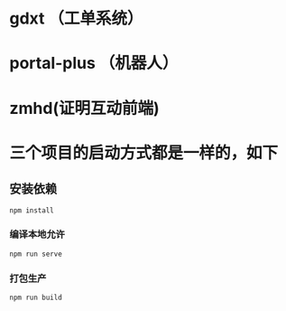# gdxt （工单系统）
# portal-plus （机器人）
# zmhd(证明互动前端)

# 三个项目的启动方式都是一样的，如下
## 安装依赖
```
npm install
```

### 编译本地允许
```
npm run serve
```

### 打包生产
```
npm run build
```
